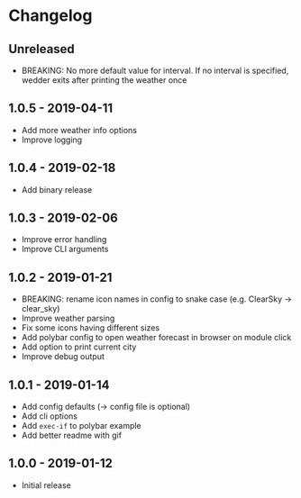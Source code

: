 # Changelog

## Unreleased

- BREAKING: No more default value for interval. If no interval is specified, wedder exits after printing the weather once

## 1.0.5 - 2019-04-11

- Add more weather info options
- Improve logging

## 1.0.4 - 2019-02-18

- Add binary release

## 1.0.3 - 2019-02-06

- Improve error handling
- Improve CLI arguments

## 1.0.2 - 2019-01-21

- BREAKING: rename icon names in config to snake case (e.g. ClearSky &rarr; clear_sky)
- Improve weather parsing
- Fix some icons having different sizes
- Add polybar config to open weather forecast in browser on module click
- Add option to print current city
- Improve debug output

## 1.0.1 - 2019-01-14

- Add config defaults (&rarr; config file is optional)
- Add cli options
- Add `exec-if` to polybar example
- Add better readme with gif

## 1.0.0 - 2019-01-12

- Initial release
